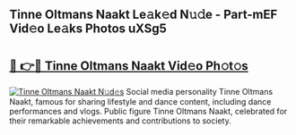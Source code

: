 ## Tinne Oltmans Naakt Le𝚊k𝚎d N𝚞𝚍e - Part-mEF Vid𝚎o Le𝚊ks Photos uXSg5

# <h2><a href="http://fba9lk7.evod.top/?m=Tinne+Oltmans+Naakt">🔗 👉🔴 Tinne Oltmans Naakt Vid𝚎o Ph𝚘t𝚘s</a></h2>

[![Tinne Oltmans Naakt N𝚞d𝚎s](https://i.imgur.com/8V9OHl7.gif)](http://fba9lk7.evod.top/?m=Tinne+Oltmans+Naakt)
Social media personality Tinne Oltmans Naakt, famous for sharing lifestyle and dance content, including dance performances and vlogs. Public figure Tinne Oltmans Naakt, celebrated for their remarkable achievements and contributions to society. 
